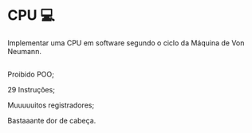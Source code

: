 # CPU 💻
Implementar uma CPU em software segundo o ciclo da Máquina de Von Neumann.
##


Proibido POO;

29 Instruções;

Muuuuuitos registradores; 

Bastaaante dor de cabeça.



